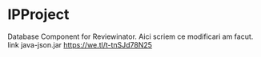 # IPProject
Database Component for Reviewinator. 
Aici scriem ce modificari am facut.
link java-json.jar https://we.tl/t-tnSJd78N25
